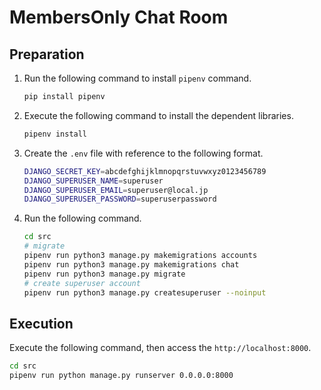 # MembersOnly Chat Room
## Preparation
1. Run the following command to install `pipenv` command.

    ```bash
    pip install pipenv
    ```

1. Execute the following command to install the dependent libraries.

    ```bash
    pipenv install
    ```

1. Create the `.env` file with reference to the following format.

    ```bash
    DJANGO_SECRET_KEY=abcdefghijklmnopqrstuvwxyz0123456789
    DJANGO_SUPERUSER_NAME=superuser
    DJANGO_SUPERUSER_EMAIL=superuser@local.jp
    DJANGO_SUPERUSER_PASSWORD=superuserpassword
    ```

1. Run the following command.

    ```bash
    cd src
    # migrate
    pipenv run python3 manage.py makemigrations accounts
    pipenv run python3 manage.py makemigrations chat
    pipenv run python3 manage.py migrate
    # create superuser account
    pipenv run python3 manage.py createsuperuser --noinput
    ```

## Execution
Execute the following command, then access the `http://localhost:8000`.

```bash
cd src
pipenv run python manage.py runserver 0.0.0.0:8000
```
